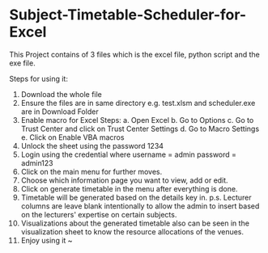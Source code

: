 # Subject-Timetable-Scheduler-for-Excel

This Project contains of 3 files which is the excel file, python script and the exe file.

Steps for using it:
1.  Download the whole file
2.  Ensure the files are in same directory
     e.g. test.xlsm and scheduler.exe are in Download Folder
3.  Enable macro for Excel
    Steps:
    a. Open Excel
    b. Go to Options
    c. Go to Trust Center and click on Trust Center Settings
    d. Go to Macro Settings
    e. Click on Enable VBA macros
5.  Unlock the sheet using the password 1234
6.  Login using the credential where
    username = admin
    password = admin123
7.  Click on the main menu for further moves.
8.  Choose which information page you want to view, add or edit.
9.  Click on generate timetable in the menu after everything is done.
10. Timetable will be generated based on the details key in. 
    p.s. Lecturer columns are leave blank intentionally to allow the admin to insert based on the lecturers' expertise on certain subjects.
11. Visualizations about the generated timetable also can be seen in the visualization sheet to know the resource allocations of the venues.
12. Enjoy using it ~
